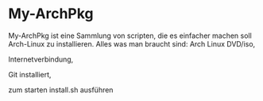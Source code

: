 # My-ArchPkg
My-ArchPkg ist eine Sammlung von scripten, die es einfacher machen soll Arch-Linux zu installieren.
Alles was man braucht sind:
Arch Linux DVD/iso, 

Internetverbindung,

Git installiert,

zum starten install.sh ausführen
